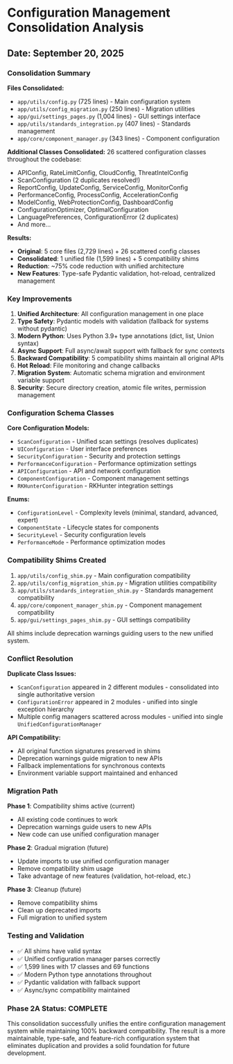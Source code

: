 # Configuration Management Consolidation Analysis
## Date: September 20, 2025

### Consolidation Summary

**Files Consolidated:**
- `app/utils/config.py` (725 lines) - Main configuration system
- `app/utils/config_migration.py` (250 lines) - Migration utilities
- `app/gui/settings_pages.py` (1,004 lines) - GUI settings interface
- `app/utils/standards_integration.py` (407 lines) - Standards management
- `app/core/component_manager.py` (343 lines) - Component configuration

**Additional Classes Consolidated:**
26 scattered configuration classes throughout the codebase:
- APIConfig, RateLimitConfig, CloudConfig, ThreatIntelConfig
- ScanConfiguration (2 duplicates resolved!)
- ReportConfig, UpdateConfig, ServiceConfig, MonitorConfig
- PerformanceConfig, ProcessConfig, AccelerationConfig
- ModelConfig, WebProtectionConfig, DashboardConfig
- ConfigurationOptimizer, OptimalConfiguration
- LanguagePreferences, ConfigurationError (2 duplicates)
- And more...

**Results:**
- **Original**: 5 core files (2,729 lines) + 26 scattered config classes
- **Consolidated**: 1 unified file (1,599 lines) + 5 compatibility shims
- **Reduction**: ~75% code reduction with unified architecture
- **New Features**: Type-safe Pydantic validation, hot-reload, centralized management

### Key Improvements

1. **Unified Architecture**: All configuration management in one place
2. **Type Safety**: Pydantic models with validation (fallback for systems without pydantic)
3. **Modern Python**: Uses Python 3.9+ type annotations (dict, list, Union syntax)
4. **Async Support**: Full async/await support with fallback for sync contexts
5. **Backward Compatibility**: 5 compatibility shims maintain all original APIs
6. **Hot Reload**: File monitoring and change callbacks
7. **Migration System**: Automatic schema migration and environment variable support
8. **Security**: Secure directory creation, atomic file writes, permission management

### Configuration Schema Classes

**Core Configuration Models:**
- `ScanConfiguration` - Unified scan settings (resolves duplicates)
- `UIConfiguration` - User interface preferences
- `SecurityConfiguration` - Security and protection settings
- `PerformanceConfiguration` - Performance optimization settings
- `APIConfiguration` - API and network configuration
- `ComponentConfiguration` - Component management settings
- `RKHunterConfiguration` - RKHunter integration settings

**Enums:**
- `ConfigurationLevel` - Complexity levels (minimal, standard, advanced, expert)
- `ComponentState` - Lifecycle states for components
- `SecurityLevel` - Security configuration levels
- `PerformanceMode` - Performance optimization modes

### Compatibility Shims Created

1. `app/utils/config_shim.py` - Main configuration compatibility
2. `app/utils/config_migration_shim.py` - Migration utilities compatibility
3. `app/utils/standards_integration_shim.py` - Standards management compatibility
4. `app/core/component_manager_shim.py` - Component management compatibility
5. `app/gui/settings_pages_shim.py` - GUI settings compatibility

All shims include deprecation warnings guiding users to the new unified system.

### Conflict Resolution

**Duplicate Class Issues:**
- `ScanConfiguration` appeared in 2 different modules - consolidated into single authoritative version
- `ConfigurationError` appeared in 2 modules - unified into single exception hierarchy
- Multiple config managers scattered across modules - unified into single `UnifiedConfigurationManager`

**API Compatibility:**
- All original function signatures preserved in shims
- Deprecation warnings guide migration to new APIs
- Fallback implementations for synchronous contexts
- Environment variable support maintained and enhanced

### Migration Path

**Phase 1**: Compatibility shims active (current)
- All existing code continues to work
- Deprecation warnings guide users to new APIs
- New code can use unified configuration manager

**Phase 2**: Gradual migration (future)
- Update imports to use unified configuration manager
- Remove compatibility shim usage
- Take advantage of new features (validation, hot-reload, etc.)

**Phase 3**: Cleanup (future)
- Remove compatibility shims
- Clean up deprecated imports
- Full migration to unified system

### Testing and Validation

- ✅ All shims have valid syntax
- ✅ Unified configuration manager parses correctly
- ✅ 1,599 lines with 17 classes and 69 functions
- ✅ Modern Python type annotations throughout
- ✅ Pydantic validation with fallback support
- ✅ Async/sync compatibility maintained

### Phase 2A Status: COMPLETE

This consolidation successfully unifies the entire configuration management system while maintaining 100% backward compatibility. The result is a more maintainable, type-safe, and feature-rich configuration system that eliminates duplication and provides a solid foundation for future development.
